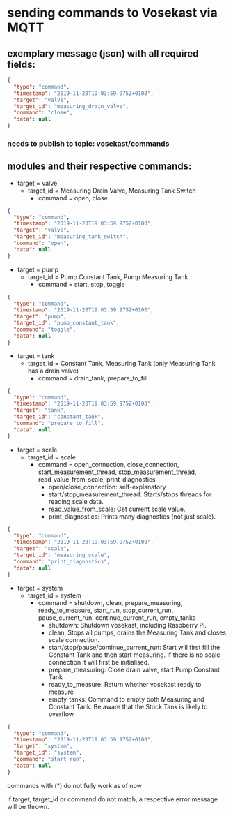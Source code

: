 # sending commands to Vosekast via MQTT

## exemplary message (json) with all required fields:

```json
{
  "type": "command",
  "timestamp": "2019-11-20T19:03:59.975Z+0100",
  "target": "valve",
  "target_id": "measuring_drain_valve",
  "command": "close",
  "data": null
}
```

### needs to publish to topic: vosekast/commands

## modules and their respective commands:

- target = valve
  - target_id = Measuring Drain Valve, Measuring Tank Switch
    - command = open, close

```json
{
  "type": "command",
  "timestamp": "2019-11-20T19:03:59.975Z+0100",
  "target": "valve",
  "target_id": "measuring_tank_switch",
  "command": "open",
  "data": null
}
```

- target = pump
  - target_id = Pump Constant Tank, Pump Measuring Tank
    - command = start, stop, toggle

```json
{
  "type": "command",
  "timestamp": "2019-11-20T19:03:59.975Z+0100",
  "target": "pump",
  "target_id": "pump_constant_tank",
  "command": "toggle",
  "data": null
}
```

- target = tank
  - target_id = Constant Tank, Measuring Tank (only Measuring Tank has a drain valve)
    - command = drain_tank, prepare_to_fill

```json
{
  "type": "command",
  "timestamp": "2019-11-20T19:03:59.975Z+0100",
  "target": "tank",
  "target_id": "constant_tank",
  "command": "prepare_to_fill",
  "data": null
}
```

- target = scale
  - target_id = scale
    - command = open_connection, close_connection, start_measurement_thread, stop_measurement_thread, read_value_from_scale, print_diagnostics
      - open/close_connection: self-explanatory
      - start/stop_measurement_thread: Starts/stops threads for reading scale data.
      - read_value_from_scale: Get current scale value.
      - print_diagnostics: Prints many diagnostics (not just scale).

```json
{
  "type": "command",
  "timestamp": "2019-11-20T19:03:59.975Z+0100",
  "target": "scale",
  "target_id": "measuring_scale",
  "command": "print_diagnostics",
  "data": null
}
```

- target = system
  - target_id = system
    - command = shutdown, clean, prepare_measuring, ready_to_measure, start_run, stop_current_run, pause_current_run, continue_current_run, empty_tanks
      - shutdown: Shutdown vosekast, including Raspberry Pi.
      - clean: Stops all pumps, drains the Measuring Tank and closes scale connection.
      - start/stop/pause/continue_current_run: Start will first fill the Constant Tank and then start measuring. If there is no scale connection it will first be initialised.
      - prepare_measuring: Close drain valve, start Pump Constant Tank
      - ready_to_measure: Return whether vosekast ready to measure
      - empty_tanks: Command to empty both Measuring and Constant Tank. Be aware that the Stock Tank is likely to overflow.

```json
{
  "type": "command",
  "timestamp": "2019-11-20T19:03:59.975Z+0100",
  "target": "system",
  "target_id": "system",
  "command": "start_run",
  "data": null
}
```

commands with (\*) do not fully work as of now

if target, target_id or command do not match, a respective error message will be thrown.
